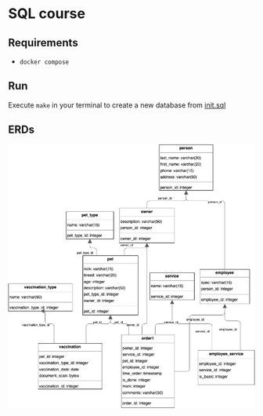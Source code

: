 # SQL course
## Requirements
* `docker compose`

## Run
Execute `make` in your terminal to create a new database from [init.sql](./init.sql)

## ERDs

![ERD](1_erd.png)
